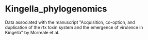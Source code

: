 # Kingella_phylogenomics
Data associated with the manuscript "Acquisition, co-option, and duplication of the rtx toxin system and the emergence of virulence in Kingella" by Morreale et al.
